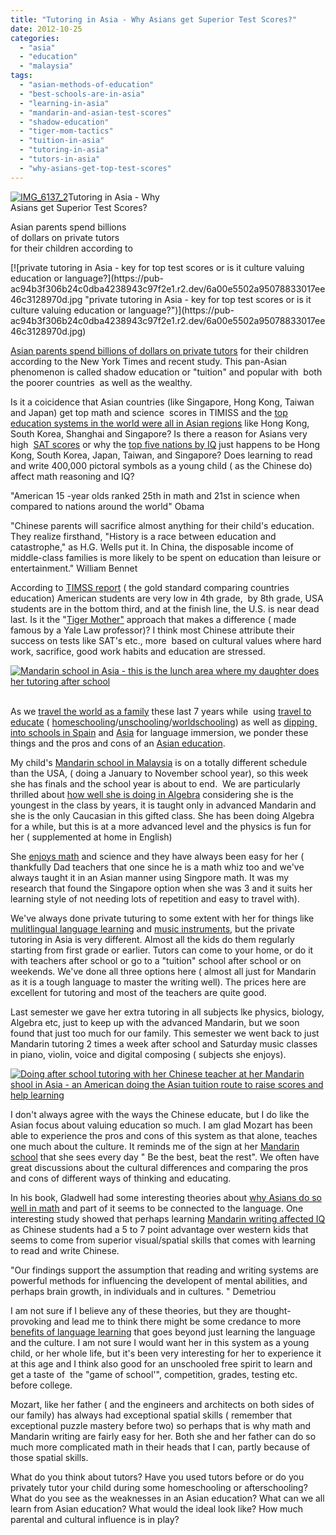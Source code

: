 ```yaml
---
title: "Tutoring in Asia - Why Asians get Superior Test Scores?"
date: 2012-10-25
categories: 
  - "asia"
  - "education"
  - "malaysia"
tags: 
  - "asian-methods-of-education"
  - "best-schools-are-in-asia"
  - "learning-in-asia"
  - "mandarin-and-asian-test-scores"
  - "shadow-education"
  - "tiger-mom-tactics"
  - "tuition-in-asia"
  - "tutoring-in-asia"
  - "tutors-in-asia"
  - "why-asians-get-top-test-scores"
---
```


[![IMG_6137_2](https://pub-ac94b3f306b24c0dba4238943c97f2e1.r2.dev/6a00e5502a95078833017d3cf6eb0b970c.jpg "IMG_6137_2")](https://pub-ac94b3f306b24c0dba4238943c97f2e1.r2.dev/6a00e5502a95078833017d3cf6eb0b970c.jpg)Tutoring in Asia - Why  
Asians get Superior Test Scores?  
  
Asian parents spend billions  
of dollars on private tutors  
for their children according to

<!--more--> [![private tutoring in Asia - key for top test scores or is it culture valuing education or language?](https://pub-ac94b3f306b24c0dba4238943c97f2e1.r2.dev/6a00e5502a95078833017ee46c3128970d.jpg "private tutoring in Asia - key for top test scores or is it culture valuing education or language?")](https://pub-ac94b3f306b24c0dba4238943c97f2e1.r2.dev/6a00e5502a95078833017ee46c3128970d.jpg)  
  
[Asian parents spend billions of dollars on private tutors](http://www.nytimes.com/2012/08/06/world/asia/06iht-educlede06.html?pagewanted=all&_r=0 "Asian parents spend billions on private tutors to get better scores") for their children according to the New York Times and recent study. This pan-Asian phenomenon is called shadow education or "tuition" and popular with  both the poorer countries  as well as the wealthy.  
  
Is it a coicidence that Asian countries (like Singapore, Hong Kong, Taiwan and Japan) get top math and science  scores in TIMISS and the [top education systems in the world were all in Asian regions](http://blogs.wsj.com/searealtime/2012/02/17/why-east-asian-students-are-superior/ "top schools in the world in Asia") like Hong Kong, South Korea, Shanghai and Singapore? Is there a reason for Asians very high  [SAT scores](http://isteve.blogspot.com/2011/09/asians-pulling-away-in-sat-scores.html "SAT scores - Asian best and growing") or why the [top five nations by IQ](http://www.sq.4mg.com/NationIQ.htm "top nations by IQ") just happens to be Hong Kong, South Korea, Japan, Taiwan, and Singapore? Does learning to read and write 400,000 pictoral symbols as a young child ( as the Chinese do) affect math reasoning and IQ?  
  
"American 15 -year olds ranked 25th in math and 21st in science when compared to nations around the world" Obama  
  
  
"Chinese parents will sacrifice almost anything for their child's education. They realize firsthand, "History is a race between education and catastrophe," as H.G. Wells put it. In China, the disposable income of middle-class families is more likely to be spent on education than leisure or entertainment." William Bennet  
  
  
According to [TIMSS report](http://en.wikipedia.org/wiki/Trends_in_International_Mathematics_and_Science_Study "timss report") ( the gold standard comparing countries education) American students are very low in 4th grade,  by 8th grade, USA students are in the bottom third, and at the finish line, the U.S. is near dead last. Is it the "[Tiger Mother"](http://online.wsj.com/article/SB10001424052748704111504576059713528698754.html "tiger mother") approach that makes a difference ( made famous by a Yale Law professor)? I think most Chinese attribute their success on tests like SAT's etc., more  based on cultural values where hard work, sacrifice, good work habits and education are stressed.  
  
  
  
[![Mandarin school in Asia - this is the lunch area where my daughter does her tutoring after school](https://pub-ac94b3f306b24c0dba4238943c97f2e1.r2.dev/6a00e5502a95078833017d3cf6ec42970c.jpg "Mandarin school in Asia - this is the lunch area where my daughter does her tutoring after school")](https://pub-ac94b3f306b24c0dba4238943c97f2e1.r2.dev/6a00e5502a95078833017d3cf6ec42970c.jpg)  

   
As we [travel the world as a family](http://soultravelers3new.local/2012/01/amazing-family-world-tour.html "travel the world as a family") these last 7 years while  using [travel to educate](http://soultravelers3new.local/2012/09/how-to-homeschool-through-travel-with-a-gifted-child-.html "using travel to educate") ( [homeschoolin](http://soultravelers3new.local/2010/04/family-travel-homeschool-education-global-students-lifestyle-design-location-independent-4hww-around.html "homeschooling and travel")g/[unschooling](http://soultravelers3new.local/2010/03/long-term-family-travel-homeschool-roadschool-world-school-digitalnomad-lifestyle-design-virtual-.html "unschooling")/[worldschooling](http://soultravelers3new.local/2012/10/curriculum-vitae-for-a-gifted-child-world-schooling.html "world schooling and travel")) as well as [dipping  into schools in Spain](http://soultravelers3new.local/2010/07/schools-out-forever-expat-immersion-spanish-in-spain-digital-nomad-education-for-kids-who-travel.html "dipping into local schools in Spain for language learning") and [Asia](http://soultravelers3new.local/2011/01/only-american-girl-in-an-all-mandarin-school-chinese-immersion-in-language-culture-through-school.html "american in mandarin school in Asia") for language immersion, we ponder these things and the pros and cons of an [Asian education](http://soultravelers3new.local/2012/10/american-student-chinese-view.html "Asian education").  
  
My child's [Mandarin school in Malaysia](http://soultravelers3new.local/2011/01/only-american-girl-in-an-all-mandarin-school-chinese-immersion-in-language-culture-through-school.html "Mandarin school in Malaysia") is on a totally different schedule than the USA, ( doing a January to November school year), so this week she has finals and the school year is about to end.  We are particularly thrilled about [how well she is doing in Algebra](http://soultravelers3new.local/2012/07/chinese-school-in-asia-11-year-old-american-doing-physics-in-mandarin.html "doing well in algebra in Asia") considering she is the youngest in the class by years, it is taught only in advanced Mandarin and she is the only Caucasian in this gifted class. She has been doing Algebra for a while, but this is at a more advanced level and the physics is fun for her ( supplemented at home in English)  
  
She [enjoys math](http://soultravelers3new.local/2006/11/home-school.html "homeschool kid enjoys math") and science and they have always been easy for her ( thankfully Dad teachers that one since he is a math whiz too and we've always taught it in an Asian manner using Singpore math. It was my  research that found the Singapore option when she was 3 and it suits her learning style of not needing lots of repetition and easy to travel with).  
  
We've always done private tuturing to some extent with her for things like [mulitlingual language learning](http://soultravelers3new.local/2011/06/how-to-raise-a-bilingual-or-multi-lingual-child-2.html "raising a bilingual or multilingual kid") and [music instruments](http://soultravelers3new.local/2011/08/kid-playing-violin-around-the-world.html "musical instruments"), but the private tutoring in Asia is very different. Almost all the kids do them regularly starting from first grade or earlier. Tutors can come to your home, or do it with teachers after school or go to a "tuition" school after school or on weekends. We've done all three options here ( almost all just for Mandarin as it is a tough language to master the writing well). The prices here are excellent for tutoring and most of the teachers are quite good.  
  
Last semester we gave her extra tutoring in all subjects lke physics, biology, Algebra etc, just to keep up with the advanced Mandarin, but we soon found that just too much for our family. This semester we went back to just Mandarin tutoring 2 times a week after school and Saturday music classes in piano, violin, voice and digital composing ( subjects she enjoys).

[](https://pub-ac94b3f306b24c0dba4238943c97f2e1.r2.dev/6a00e5502a95078833017d3cf6ec42970c.jpg)[![Doing after school tutoring with her Chinese teacher at her Mandarin shool in Asia - an American doing the Asian tuition route to raise scores and help learning](https://pub-ac94b3f306b24c0dba4238943c97f2e1.r2.dev/6a00e5502a95078833017d3cf6ed4c970c.jpg "Doing after school tutoring with her Chinese teacher at her Mandarin shool in Asia - an American doing the Asian tuition route to raise scores and help learning")](https://pub-ac94b3f306b24c0dba4238943c97f2e1.r2.dev/6a00e5502a95078833017d3cf6ed4c970c.jpg)  
  
I don't always agree with the ways the Chinese educate, but I do like the Asian focus about valuing education so much. I am glad Mozart has been able to experience the pros and cons of this system as that alone, teaches one much about the culture. It reminds me of the sign at her [Mandarin school](http://soultravelers3new.local/2012/07/learning-mandarin-in-asia-the-economist-and-wall-street-journal-discuss-.html "Mandarin school in Asia") that she sees every day " Be the best, beat the rest". We often have great discussions about the cultural differences and comparing the pros and cons of different ways of thinking and educating.  
  
In his book, Gladwell had some interesting theories about [why Asians do so well in math](http://www.gladwell.com/outliers/outliers_excerpt3.html "why asians do well in math") and part of it seems to be connected to the language. One interesting study showed that perhaps learning [Mandarin writing affected IQ](http://www.sq.4mg.com/SpatialIQ.htm "mandarin writing affects IQ superior") as Chinese students had a 5 to 7 point advantage over western kids that seems to come from superior visual/spatial skills that comes with learning to read and write Chinese.  
  
"Our findings support the assumption that reading and writing systems are powerful methods for influencing the developent of mental abilities, and perhaps brain growth, in individuals and in cultures. " Demetriou  
  
I am not sure if I believe any of these theories, but they are thought-provoking and lead me to think there might be some credance to more [benefits of language learning](http://soultravelers3new.local/2010/09/family-travel-slovenia-movie-sign-languages-europe-travel-photo-.html "benefits of language learning") that goes beyond just learning the language and the culture. I am not sure I would want her in this system as a young child, or her whole life, but it's been very interesting for her to experience it at this age and I think also good for an unschooled free spirit to learn and get a taste of  the "game of school'", competition, grades, testing etc. before college.  
  
Mozart, like her father ( and the engineers and architects on both sides of our family) has always had exceptional spatial skills ( remember that exceptional puzzle mastery before two) so perhaps that is why math and Mandarin writing are fairly easy for her. Both she and her father can do so much more complicated math in their heads that I can, partly because of those spatial skills.  
  
What do you think about tutors? Have you used tutors before or do you privately tutor your child during some homeschooling or afterschooling? What do you see as the weaknesses in an Asian education? What can we all learn from Asian education? What would the ideal look like? How much parental and cultural influence is in play?
